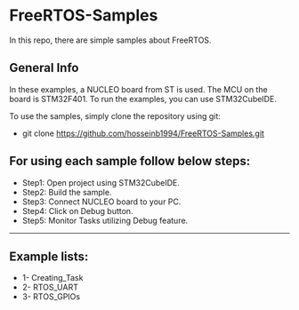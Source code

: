 # FreeRTOS-Samples

In this repo, there are simple samples about FreeRTOS.

## General Info

In these examples, a NUCLEO board from ST is used. The MCU on the board is STM32F401.
To run the examples, you can use STM32CubeIDE.

To use the samples, simply clone the repository using git:
* git clone https://github.com/hosseinb1994/FreeRTOS-Samples.git

## For using each sample follow below steps:
* Step1: Open project using STM32CubeIDE.
* Step2: Build the sample.
* Step3: Connect NUCLEO board to your PC.
* Step4: Click on Debug button.
* Step5: Monitor Tasks utilizing Debug feature.
-----------------------------------------------------
## Example lists:
*    1- Creating_Task
*    2- RTOS_UART
*    3- RTOS_GPIOs


